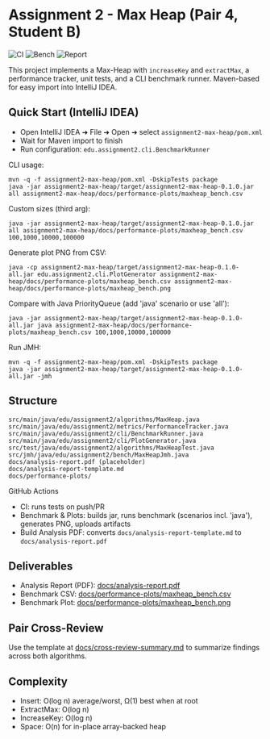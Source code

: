 # Assignment 2 - Max Heap (Pair 4, Student B)

![CI](https://github.com/turarnurbauli/DAA-2/actions/workflows/ci.yml/badge.svg)
![Bench](https://github.com/turarnurbauli/DAA-2/actions/workflows/benchmark.yml/badge.svg)
![Report](https://github.com/turarnurbauli/DAA-2/actions/workflows/report.yml/badge.svg)

This project implements a Max-Heap with `increaseKey` and `extractMax`, a performance tracker, unit tests, and a CLI benchmark runner. Maven-based for easy import into IntelliJ IDEA.

## Quick Start (IntelliJ IDEA)
- Open IntelliJ IDEA ➜ File ➜ Open ➜ select `assignment2-max-heap/pom.xml`
- Wait for Maven import to finish
- Run configuration: `edu.assignment2.cli.BenchmarkRunner`

CLI usage:
```
mvn -q -f assignment2-max-heap/pom.xml -DskipTests package
java -jar assignment2-max-heap/target/assignment2-max-heap-0.1.0.jar all assignment2-max-heap/docs/performance-plots/maxheap_bench.csv
```

Custom sizes (third arg):
```
java -jar assignment2-max-heap/target/assignment2-max-heap-0.1.0.jar all assignment2-max-heap/docs/performance-plots/maxheap_bench.csv 100,1000,10000,100000
```

Generate plot PNG from CSV:
```
java -cp assignment2-max-heap/target/assignment2-max-heap-0.1.0-all.jar edu.assignment2.cli.PlotGenerator assignment2-max-heap/docs/performance-plots/maxheap_bench.csv assignment2-max-heap/docs/performance-plots/maxheap_bench.png
```

Compare with Java PriorityQueue (add 'java' scenario or use 'all'):
```
java -jar assignment2-max-heap/target/assignment2-max-heap-0.1.0-all.jar java assignment2-max-heap/docs/performance-plots/maxheap_bench.csv 100,1000,10000,100000
```

Run JMH:
```
mvn -q -f assignment2-max-heap/pom.xml -DskipTests package
java -jar assignment2-max-heap/target/assignment2-max-heap-0.1.0-all.jar -jmh
```

## Structure
```
src/main/java/edu/assignment2/algorithms/MaxHeap.java
src/main/java/edu/assignment2/metrics/PerformanceTracker.java
src/main/java/edu/assignment2/cli/BenchmarkRunner.java
src/main/java/edu/assignment2/cli/PlotGenerator.java
src/test/java/edu/assignment2/algorithms/MaxHeapTest.java
src/jmh/java/edu/assignment2/bench/MaxHeapJmh.java
docs/analysis-report.pdf (placeholder)
docs/analysis-report-template.md
docs/performance-plots/
```

GitHub Actions
- CI: runs tests on push/PR
- Benchmark & Plots: builds jar, runs benchmark (scenarios incl. 'java'), generates PNG, uploads artifacts
- Build Analysis PDF: converts `docs/analysis-report-template.md` to `docs/analysis-report.pdf`

## Deliverables
- Analysis Report (PDF): [docs/analysis-report.pdf](docs/analysis-report.pdf)
- Benchmark CSV: [docs/performance-plots/maxheap_bench.csv](docs/performance-plots/maxheap_bench.csv)
- Benchmark Plot: [docs/performance-plots/maxheap_bench.png](docs/performance-plots/maxheap_bench.png)

## Pair Cross-Review
Use the template at [docs/cross-review-summary.md](docs/cross-review-summary.md) to summarize findings across both algorithms.

## Complexity
- Insert: O(log n) average/worst, Ω(1) best when at root
- ExtractMax: O(log n)
- IncreaseKey: O(log n)
- Space: O(n) for in-place array-backed heap


